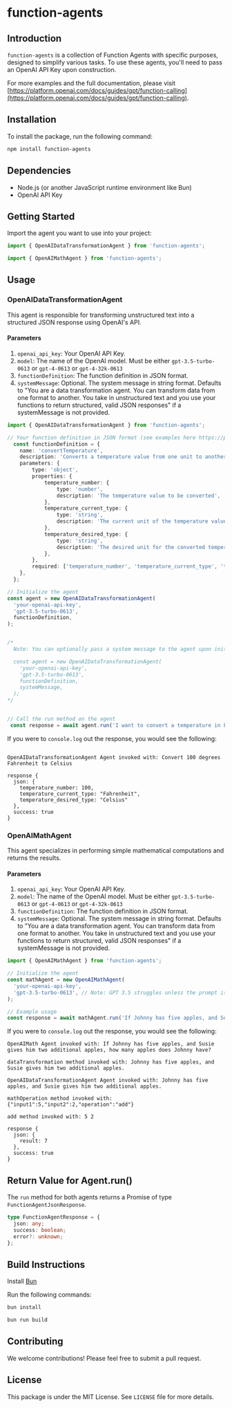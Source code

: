 # function-agents

## Introduction

`function-agents` is a collection of Function Agents with specific purposes, designed to simplify various tasks. To use these agents, you'll need to pass an OpenAI API Key upon construction.

For more examples and the full documentation, please visit [https://platform.openai.com/docs/guides/gpt/function-calling](https://platform.openai.com/docs/guides/gpt/function-calling).

## Installation

To install the package, run the following command:

```bash
npm install function-agents
```

## Dependencies

- Node.js (or another JavaScript runtime environment like Bun)
- OpenAI API Key

## Getting Started

Import the agent you want to use into your project:

```typescript
import { OpenAIDataTransformationAgent } from 'function-agents';
```

```typescript
import { OpenAIMathAgent } from 'function-agents';
```

## Usage

### OpenAIDataTransformationAgent

This agent is responsible for transforming unstructured text into a structured JSON response using OpenAI's API.

#### Parameters

1. `openai_api_key`: Your OpenAI API Key.
2. `model`: The name of the OpenAI model. Must be either `gpt-3.5-turbo-0613` or `gpt-4-0613` or `gpt-4-32k-0613` 
3. `functionDefinition`: The function definition in JSON format.
4. `systemMessage`: Optional. The system message in string format. Defaults to "You are a data transformation agent. You can transform data from one format to another. You take in unstructured text and you use your functions to return structured, valid JSON responses" if a systemMessage is not provided.


```typescript
import { OpenAIDataTransformationAgent } from 'function-agents';

// Your function definition in JSON format (see examples here https://platform.openai.com/docs/guides/gpt/function-calling )
  const functionDefinition = {
    name: 'convertTemperature',
    description: 'Converts a temperature value from one unit to another.',
    parameters: {
        type: 'object',
        properties: {
            temperature_number: {
                type: 'number',
                description: 'The temperature value to be converted',
            },
            temperature_current_type: {
                type: 'string',
                description: 'The current unit of the temperature value. Options are "Celsius", "Fahrenheit", or "Kelvin"',
            },
            temperature_desired_type: {
                type: 'string',
                description: 'The desired unit for the converted temperature. Options are "Celsius", "Fahrenheit", or "Kelvin"',
            },
        },
        required: ['temperature_number', 'temperature_current_type', 'temperature_desired_type'],
    },
  };

// Initialize the agent
const agent = new OpenAIDataTransformationAgent(
  'your-openai-api-key',
  'gpt-3.5-turbo-0613',
  functionDefinition,
);


/*
  Note: You can optionally pass a system message to the agent upon initialization. It defaults to "You are a data transformation agent. You can transform data from one format to another. You take in unstructured text and you use your functions to return structured, valid JSON responses" if a systemMessage is not provided.

  const agent = new OpenAIDataTransformationAgent(
    'your-openai-api-key',
    'gpt-3.5-turbo-0613',
    functionDefinition,
    systemMessage,
  );
*/


// Call the run method on the agent
 const response = await agent.run('I want to convert a temperature in Fahrenheit to Celsius. It is 32 degrees Fahrenheit.');
```

If you were to `console.log` out the response, you would see the following:
```

OpenAIDataTransformationAgent Agent invoked with: Convert 100 degrees Fahrenheit to Celsius 

response {
  json: {
    temperature_number: 100,
    temperature_current_type: "Fahrenheit",
    temperature_desired_type: "Celsius"
  },
  success: true
}
```

### OpenAIMathAgent
This agent specializes in performing simple mathematical computations and returns the results.

#### Parameters

1. `openai_api_key`: Your OpenAI API Key.
2. `model`: The name of the OpenAI model. Must be either `gpt-3.5-turbo-0613` or `gpt-4-0613` or `gpt-4-32k-0613` 
3. `functionDefinition`: The function definition in JSON format.
4. `systemMessage`: Optional. The system message in string format. Defaults to "You are a data transformation agent. You can transform data from one format to another. You take in unstructured text and you use your functions to return structured, valid JSON responses" if a systemMessage is not provided.

```javascript
import { OpenAIMathAgent } from 'function-agents';

// Initialize the agent
const mathAgent = new OpenAIMathAgent(
  'your-openai-api-key',
  'gpt-3.5-turbo-0613', // Note: GPT 3.5 struggles unless the prompt is extremely clear which numbers are being operated on. GPT 4 is recommended.
);

// Example usage
const response = await mathAgent.run('If Johnny has five apples, and Susie gives him two additional apples, how many apples does Johnny have?');
```

If you were to `console.log` out the response, you would see the following:
```
OpenAIMath Agent invoked with: If Johnny has five apples, and Susie gives him two additional apples, how many apples does Johnny have? 

dataTransformation method invoked with: Johnny has five apples, and Susie gives him two additional apples. 

OpenAIDataTransformationAgent Agent invoked with: Johnny has five apples, and Susie gives him two additional apples. 

mathOperation method invoked with: {"input1":5,"input2":2,"operation":"add"} 

add method invoked with: 5 2 

response {
  json: {
    result: 7
  },
  success: true
}
```

## Return Value for Agent.run()

The `run` method for both agents returns a Promise of type `FunctionAgentJsonResponse`.

```typescript
type FunctionAgentResponse = {
  json: any;
  success: boolean;
  error?: unknown;
};
```

## Build Instructions
Install [Bun](https://bun.sh/)

Run the following commands:
```bash
bun install

bun run build
```

## Contributing

We welcome contributions! Please feel free to submit a pull request.

## License

This package is under the MIT License. See `LICENSE` file for more details.
